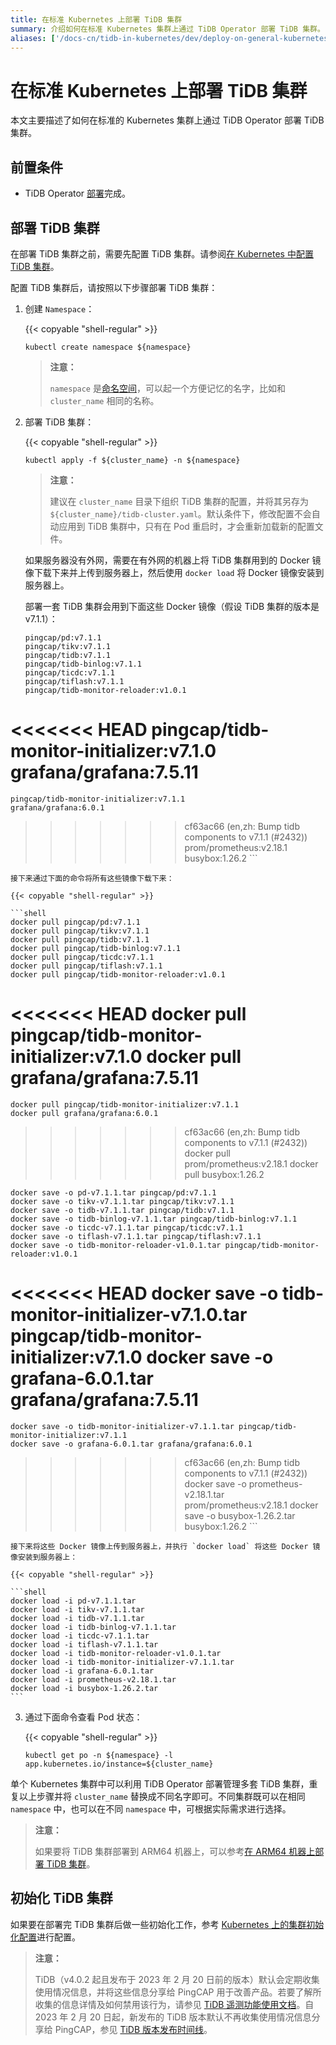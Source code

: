 ```yaml
---
title: 在标准 Kubernetes 上部署 TiDB 集群
summary: 介绍如何在标准 Kubernetes 集群上通过 TiDB Operator 部署 TiDB 集群。
aliases: ['/docs-cn/tidb-in-kubernetes/dev/deploy-on-general-kubernetes/','/zh/tidb-in-kubernetes/dev/deploy-tidb-enterprise-edition']
---
```


# 在标准 Kubernetes 上部署 TiDB 集群

本文主要描述了如何在标准的 Kubernetes 集群上通过 TiDB Operator 部署 TiDB 集群。

## 前置条件

* TiDB Operator [部署](deploy-tidb-operator.md)完成。

## 部署 TiDB 集群

在部署 TiDB 集群之前，需要先配置 TiDB 集群。请参阅[在 Kubernetes 中配置 TiDB 集群](configure-a-tidb-cluster.md)。

配置 TiDB 集群后，请按照以下步骤部署 TiDB 集群：

1. 创建 `Namespace`：

    {{< copyable "shell-regular" >}}

    ```shell
    kubectl create namespace ${namespace}
    ```

    > **注意：**
    >
    > `namespace` 是[命名空间](https://kubernetes.io/docs/concepts/overview/working-with-objects/namespaces/)，可以起一个方便记忆的名字，比如和 `cluster_name` 相同的名称。

2. 部署 TiDB 集群：

    {{< copyable "shell-regular" >}}

    ``` shell
    kubectl apply -f ${cluster_name} -n ${namespace}
    ```

    > **注意：**
    >
    > 建议在 `cluster_name` 目录下组织 TiDB 集群的配置，并将其另存为 `${cluster_name}/tidb-cluster.yaml`。默认条件下，修改配置不会自动应用到 TiDB 集群中，只有在 Pod 重启时，才会重新加载新的配置文件。

    如果服务器没有外网，需要在有外网的机器上将 TiDB 集群用到的 Docker 镜像下载下来并上传到服务器上，然后使用 `docker load` 将 Docker 镜像安装到服务器上。

    部署一套 TiDB 集群会用到下面这些 Docker 镜像（假设 TiDB 集群的版本是 v7.1.1）：

    ```shell
    pingcap/pd:v7.1.1
    pingcap/tikv:v7.1.1
    pingcap/tidb:v7.1.1
    pingcap/tidb-binlog:v7.1.1
    pingcap/ticdc:v7.1.1
    pingcap/tiflash:v7.1.1
    pingcap/tidb-monitor-reloader:v1.0.1
<<<<<<< HEAD
    pingcap/tidb-monitor-initializer:v7.1.0
    grafana/grafana:7.5.11
=======
    pingcap/tidb-monitor-initializer:v7.1.1
    grafana/grafana:6.0.1
>>>>>>> cf63ac66 (en,zh: Bump tidb components to v7.1.1 (#2432))
    prom/prometheus:v2.18.1
    busybox:1.26.2
    ```

    接下来通过下面的命令将所有这些镜像下载下来：

    {{< copyable "shell-regular" >}}

    ```shell
    docker pull pingcap/pd:v7.1.1
    docker pull pingcap/tikv:v7.1.1
    docker pull pingcap/tidb:v7.1.1
    docker pull pingcap/tidb-binlog:v7.1.1
    docker pull pingcap/ticdc:v7.1.1
    docker pull pingcap/tiflash:v7.1.1
    docker pull pingcap/tidb-monitor-reloader:v1.0.1
<<<<<<< HEAD
    docker pull pingcap/tidb-monitor-initializer:v7.1.0
    docker pull grafana/grafana:7.5.11
=======
    docker pull pingcap/tidb-monitor-initializer:v7.1.1
    docker pull grafana/grafana:6.0.1
>>>>>>> cf63ac66 (en,zh: Bump tidb components to v7.1.1 (#2432))
    docker pull prom/prometheus:v2.18.1
    docker pull busybox:1.26.2

    docker save -o pd-v7.1.1.tar pingcap/pd:v7.1.1
    docker save -o tikv-v7.1.1.tar pingcap/tikv:v7.1.1
    docker save -o tidb-v7.1.1.tar pingcap/tidb:v7.1.1
    docker save -o tidb-binlog-v7.1.1.tar pingcap/tidb-binlog:v7.1.1
    docker save -o ticdc-v7.1.1.tar pingcap/ticdc:v7.1.1
    docker save -o tiflash-v7.1.1.tar pingcap/tiflash:v7.1.1
    docker save -o tidb-monitor-reloader-v1.0.1.tar pingcap/tidb-monitor-reloader:v1.0.1
<<<<<<< HEAD
    docker save -o tidb-monitor-initializer-v7.1.0.tar pingcap/tidb-monitor-initializer:v7.1.0
    docker save -o grafana-6.0.1.tar grafana/grafana:7.5.11
=======
    docker save -o tidb-monitor-initializer-v7.1.1.tar pingcap/tidb-monitor-initializer:v7.1.1
    docker save -o grafana-6.0.1.tar grafana/grafana:6.0.1
>>>>>>> cf63ac66 (en,zh: Bump tidb components to v7.1.1 (#2432))
    docker save -o prometheus-v2.18.1.tar prom/prometheus:v2.18.1
    docker save -o busybox-1.26.2.tar busybox:1.26.2
    ```

    接下来将这些 Docker 镜像上传到服务器上，并执行 `docker load` 将这些 Docker 镜像安装到服务器上：

    {{< copyable "shell-regular" >}}

    ```shell
    docker load -i pd-v7.1.1.tar
    docker load -i tikv-v7.1.1.tar
    docker load -i tidb-v7.1.1.tar
    docker load -i tidb-binlog-v7.1.1.tar
    docker load -i ticdc-v7.1.1.tar
    docker load -i tiflash-v7.1.1.tar
    docker load -i tidb-monitor-reloader-v1.0.1.tar
    docker load -i tidb-monitor-initializer-v7.1.1.tar
    docker load -i grafana-6.0.1.tar
    docker load -i prometheus-v2.18.1.tar
    docker load -i busybox-1.26.2.tar
    ```

3. 通过下面命令查看 Pod 状态：

    {{< copyable "shell-regular" >}}

    ``` shell
    kubectl get po -n ${namespace} -l app.kubernetes.io/instance=${cluster_name}
    ```

单个 Kubernetes 集群中可以利用 TiDB Operator 部署管理多套 TiDB 集群，重复以上步骤并将 `cluster_name` 替换成不同名字即可。不同集群既可以在相同 `namespace` 中，也可以在不同 `namespace` 中，可根据实际需求进行选择。

> **注意：**
>
> 如果要将 TiDB 集群部署到 ARM64 机器上，可以参考[在 ARM64 机器上部署 TiDB 集群](deploy-cluster-on-arm64.md)。

## 初始化 TiDB 集群

如果要在部署完 TiDB 集群后做一些初始化工作，参考 [Kubernetes 上的集群初始化配置](initialize-a-cluster.md)进行配置。

> **注意：**
>
> TiDB（v4.0.2 起且发布于 2023 年 2 月 20 日前的版本）默认会定期收集使用情况信息，并将这些信息分享给 PingCAP 用于改善产品。若要了解所收集的信息详情及如何禁用该行为，请参见 [TiDB 遥测功能使用文档](https://docs.pingcap.com/zh/tidb/stable/telemetry)。自 2023 年 2 月 20 日起，新发布的 TiDB 版本默认不再收集使用情况信息分享给 PingCAP，参见 [TiDB 版本发布时间线](https://docs.pingcap.com/zh/tidb/stable/release-timeline)。
